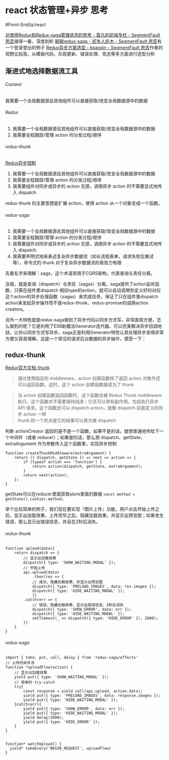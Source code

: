 # react 状态管理+异步 思考
#Front-End/js/react

[对使用Redux和Redux-saga管理状态的思考 - 莫凡的前端专栏 - SegmentFault 思否](https://segmentfault.com/a/1190000011523186)值得一看，深度剖析
[聊聊redux-saga - 贰年人折木 - SegmentFault 思否](https://segmentfault.com/a/1190000011104199)有一个登录登出的例子
[Redux异步方案选型 - kpaxqin - SegmentFault 思否](https://segmentfault.com/a/1190000007248878)作者的视野比较高，从模板代码、乐观更新、错误处理、竞态等多方面进行选型分析


## 渐进式地选择数据流工具
###### Context
我需要一个全局数据源且其他组件可以直接获取/改变全局数据源中的数据

###### Redux
1. 我需要一个全局数据源且其他组件可以直接获取/改变全局数据源中的数据
2. 我需要全程跟踪/管理 action 的分发过程/顺序

###### redux-thunk
[Redux异步控制](bear://x-callback-url/open-note?id=19F38F31-215E-4803-8471-5AD3ABD7D0A2-321-0000635354743DFF)
1. 我需要一个全局数据源且其他组件可以直接获取/改变全局数据源中的数据
2. 我需要全程跟踪/管理 action 的分发过程/顺序
3. 我需要组件对同步或异步的 action 无感，调用异步 action 时不需要显式地传入 dispatch

redux-thunk 的主要思想是扩展 action，使得 action 从一个对象变成一个函数。

###### redux-saga
1. 我需要一个全局数据源且其他组件可以直接获取/改变全局数据源中的数据
2. 我需要全程跟踪/管理 action 的分发过程/顺序
3. 我需要组件对同步或异步的 action 无感，调用异步 action 时不需要显式地传入 dispatch
4. 我需要声明式地来表述复杂异步数据流（如长流程表单，请求失败后重试等），命令式的 thunk 对于复杂异步数据流的表现力有限


先看名字来理解：saga，这个术语常用于CQRS架构，代表查询与责任分离。

没错，就是查询（dispatch）与责任（sagas）分离。saga提供了action监听函数，只需在组件里dispatch 相应type的action，就可以自动调用你定义好的对应这个action的异步处理函数（sagas）来完成任务，保证了只在组件里dispatch action来发起异步操作而不是redux-thunk、redux-promise的调用action creators。

另外一大特色就是redux-saga做到了异步代码以同步方式写，非常直观方便，怎么做到的呢？它是利用了ES6新魔法Generator迭代器，可以完美解决异步回调地狱，让你以同步方式写异步。saga正是利用Generator特性让其处理异步变得非常方便又容易理解。这是一个常见的请求后台数据的异步操作，感受一下：


## redux-thunk
[Redux官方文档-thunk](http://cn.redux.js.org/docs/advanced/AsyncActions.html)

> 通过使用指定的 middleware，action 创建函数除了返回 action 对象外还可以返回函数。这时，这个 action 创建函数就成为了 thunk  

> 当 action 创建函数返回函数时，这个函数会被 Redux Thunk middleware 执行。这个函数并不需要保持纯净；它还可以带有副作用，包括执行异步 API 请求。这个函数还可以 dispatch action，就像 dispatch 前面定义的同步 action 一样  
> thunk 的一个优点是它的结果可以再次被 dispatch  

判断 actionCreator 返回的是不是一个函数，如果不是的话，就很普通地传给下一个中间件（或者 reducer）；如果是的话，那么把 dispatch、getState、extraArgument 作为参数传入这个函数里，实现异步控制
```
function createThunkMiddleware(extraArgument) {
    return ({ dispatch, getState }) => next => action => {
        if (typeof action === 'function') {
            return action(dispatch, getState, extraArgument);
        }
        return next(action);
    };
}
```

getState可以在reducer里面获取store里面的数据
`const method = getState().cashier.method;`



举个比较简单的例子，我们现在要实现『图片上传』功能，用户点击开始上传之后，显示出加载效果，上传完毕之后，隐藏加载效果，并显示出预览图；如果发生错误，那么显示出错误信息，并且在2秒后消失。
###### redux-thunk
```
function upload(data){
    return dispatch => {
    	// 显示出加载效果
    	dispatch({ type: 'SHOW_WAITING_MODAL' });
    	// 开始上传
    	api.upload(data)
    	    .then(res => {
    		// 成功，隐藏加载效果，并显示出预览图
	    	dispatch({ type: 'PRELOAD_IMAGES', data: res.images });
	    	dispatch({ type: 'HIDE_WAITING_MODAL' });
	    	})
	    .catch(err => {
	    	// 错误，隐藏加载效果，显示出错误信息，2秒后消失
	    	dispatch({ type: 'SHOW_ERROR', data: err });
	    	dispatch({ type: 'HIDE_WAITING_MODAL' });
	    	setTimeout(_ => dispatch({ type: 'HIDE_ERROR' }), 2000);
	    })
    }
}
```
###### redux-saga
```
import { take, put, call, delay } from 'redux-saga/effects'
// 上传的异步流
function *uploadFlow(action) {
	// 显示出加载效果
  	yield put({ type: 'SHOW_WAITING_MODAL' });
  	// 简单的 try-catch
  	try{
  	    const response = yield call(api.upload, action.data);
	    yield put({ type: 'PRELOAD_IMAGES', data: response.images });
	    yield put({ type: 'HIDE_WAITING_MODAL' });
  	}catch(err){
  	    yield put({ type: 'SHOW_ERROR', data: err });
	    yield put({ type: 'HIDE_WAITING_MODAL' });
	    yield delay(2000);
	  	yield put({ type: 'HIDE_ERROR' });
  	} 	
}


function* watchUpload() {
  yield* takeEvery('BEGIN_REQUEST', uploadFlow)
}
```